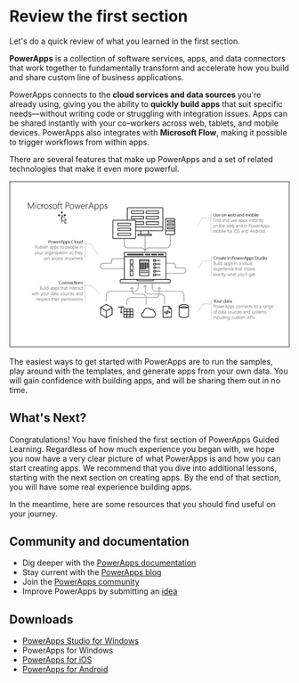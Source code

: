 <properties
   pageTitle="Review this section | Microsoft PowerApps"
   description="Review what you learned in this introduction to PowerApps"
   services=""
   suite="powerapps"
   documentationCenter="na"
   authors="mgblythe"
   manager="anneta"
   editor=""
   tags=""
   featuredVideoId=""
   courseDuration="5m"/>

<tags
   ms.service="powerapps"
   ms.devlang="na"
   ms.topic="get-started-article"
   ms.tgt_pltfrm="na"
   ms.workload="na"
   ms.date="10/04/2016"
   ms.author="mblythe"/>

# Review the first section

Let's do a quick review of what you learned in the first section.

**PowerApps** is a collection of software services, apps, and data connectors that work together to fundamentally transform and accelerate how you build and share custom line of business applications.

PowerApps connects to the **cloud services and data sources** you're already using, giving you the ability to **quickly build apps** that suit specific needs—without writing code or struggling with integration issues. Apps can be shared instantly with your co-workers across web, tablets, and mobile devices. PowerApps also integrates with **Microsoft Flow**, making it possible to trigger workflows from within apps.

There are several features that make up PowerApps and a set of related technologies that make it even more powerful.

![Parts of PowerApps](./media/learning-introducing-powerapps/powerapps-parts.png)

The easiest ways to get started with PowerApps are to run the samples, play around with the templates, and generate apps from your own data. You will gain confidence with building apps, and will be sharing them out in no time.

## What's Next?

Congratulations! You have finished the first section of PowerApps Guided Learning. Regardless of how much experience you began with, we hope you now have a very clear picture of what PowerApps is and how you can start creating apps. We recommend that you dive into additional lessons, starting with the next section on creating apps. By the end of that section, you will have some real experience building apps.

In the meantime, here are some resources that you should find useful on your journey.

## Community and documentation

- Dig deeper with the [PowerApps documentation](https://powerapps.microsoft.com/tutorials/getting-started/)
- Stay current with the [PowerApps blog](https://powerapps.microsoft.com/blog/)
- Join the [PowerApps community](https://powerusers.microsoft.com/t5/PowerApps-Community/ct-p/PowerApps1)
- Improve PowerApps by submitting an [idea](https://powerusers.microsoft.com/t5/PowerApps-Ideas/idb-p/PowerAppsIdeas)

## Downloads

- [PowerApps Studio for Windows](https://aka.ms/powerappswin)
- PowerApps for Windows
- [PowerApps for iOS](https://aka.ms/powerappsios)
- [PowerApps for Android](https://aka.ms/powerappsandroid)

